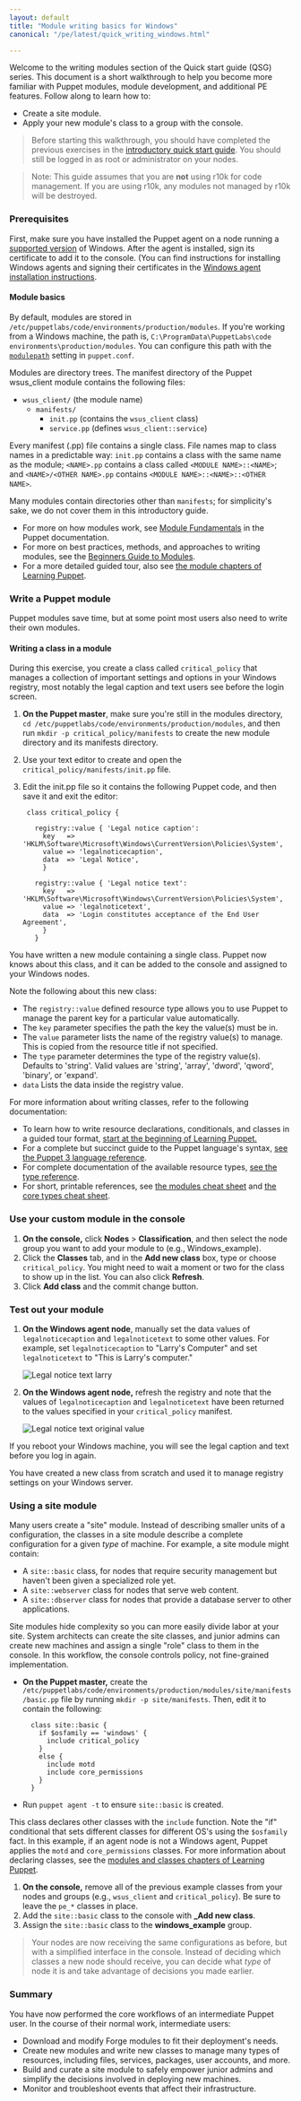 ```yaml
---
layout: default
title: "Module writing basics for Windows"
canonical: "/pe/latest/quick_writing_windows.html"

---
```


Welcome to the writing modules section of the Quick start guide (QSG) series. This document is a short walkthrough to help you become more familiar with Puppet modules, module development, and additional PE features. Follow along to learn how to:

* Create a site module.
* Apply your new module's class to a group with the console.

> Before starting this walkthrough, you should have completed the previous exercises in the [introductory quick start guide](./quick_start.html). You should still be logged in as root or administrator on your nodes.

>Note: This guide assumes that you are **not** using r10k for code management. If you are using r10k, any modules not managed by r10k will be destroyed.

### Prerequisites

First, make sure you have installed the Puppet agent on a node running a [supported version](./install_system_requirements.html#puppet-agent-platforms) of Windows. After the agent is installed, sign its certificate to add it to the console. (You can find instructions for installing Windows agents and signing their certificates in the [Windows agent installation instructions](./quick_start_install_agents_windows.html).

#### Module basics

By default, modules are stored in `/etc/puppetlabs/code/environments/production/modules`. If you're working from a Windows machine, the path is, `C:\ProgramData\PuppetLabs\code
environments\production/modules`. You can configure this path with the [`modulepath`]({{puppet}}/configuration.html#modulepath) setting in `puppet.conf`.

Modules are directory trees. The manifest directory of the Puppet wsus_client module contains the following files:

- `wsus_client/` (the module name)
    - `manifests/`
        - `init.pp` (contains the `wsus_client` class)
        - `service.pp` (defines `wsus_client::service`)

Every manifest (.pp) file contains a single class. File names map to class names in a predictable way: `init.pp` contains a class with the same name as the module; `<NAME>.pp` contains a class called `<MODULE NAME>::<NAME>`; and `<NAME>/<OTHER NAME>.pp` contains `<MODULE NAME>::<NAME>::<OTHER NAME>`.

Many modules contain directories other than `manifests`; for simplicity's sake, we do not cover them in this introductory guide.

* For more on how modules work, see [Module Fundamentals]({{puppet}}/modules_fundamentals.html) in the Puppet documentation.
* For more on best practices, methods, and approaches to writing modules, see the [Beginners Guide to Modules](/guides/module_guides/bgtm.html).
* For a more detailed guided tour, also see [the module chapters of Learning Puppet](/learning/modules1.html).

### Write a Puppet module

Puppet modules save time, but at some point most users also need to write their own modules.

#### Writing a class in a module

During this exercise, you create a class called `critical_policy` that manages a collection of important settings and options in your Windows registry, most notably the legal caption and text users see before the login screen.

1. **On the Puppet master**, make sure you're still in the modules directory, `cd /etc/puppetlabs/code/environments/production/modules`, and then run `mkdir -p critical_policy/manifests` to create the new module directory and its manifests directory.
2. Use your text editor to create and open the `critical_policy/manifests/init.pp` file.
3. Edit the init.pp file so it contains the following Puppet code, and then save it and exit the editor:

        class critical_policy {

          registry::value { 'Legal notice caption':
            key   => 'HKLM\Software\Microsoft\Windows\CurrentVersion\Policies\System',
            value => 'legalnoticecaption',
            data  => 'Legal Notice',
            }

          registry::value { 'Legal notice text':
            key   => 'HKLM\Software\Microsoft\Windows\CurrentVersion\Policies\System',
            value => 'legalnoticetext',
            data  => 'Login constitutes acceptance of the End User Agreement',
            }
          }


You have written a new module containing a single class. Puppet now knows about this class, and it can be added to the console and assigned to your Windows nodes.

Note the following about this new class:

 * The `registry::value` defined resource type allows you to use Puppet to manage the parent key for a particular value automatically.
 * The `key` parameter specifies the path the key the value(s) must be in.
 * The `value` parameter lists the name of the registry value(s) to manage. This is copied from the resource title if not specified.
 * The `type` parameter determines the type of the registry value(s). Defaults to 'string'. Valid values are 'string', 'array', 'dword', 'qword', 'binary', or 'expand'.
 * `data` Lists the data inside the registry value.

For more information about writing classes, refer to the following documentation:

* To learn how to write resource declarations, conditionals, and classes in a guided tour format, [start at the beginning of Learning Puppet.](/learning/)
* For a complete but succinct guide to the Puppet language's syntax, [see the Puppet 3 language reference]({{puppet}}/lang_summary.html).
* For complete documentation of the available resource types, [see the type reference]({{puppet}}/type.html).
* For short, printable references, see [the modules cheat sheet](/module_cheat_sheet.pdf) and [the core types cheat sheet](/puppet_core_types_cheatsheet.pdf).

### Use your custom module in the console

[legal_notice_text_larry]: ./images/quick/legal_notice_larry.png
[legal_notice_text_values]: ./images/quick/legal_notice_values.png

1. **On the console,** click **Nodes** > **Classification**, and then select the node group you want to add your module to (e.g., Windows_example).
2. Click the **Classes** tab, and in the **Add new class** box, type or choose `critical_policy`. You might need to wait a moment or two for the class to show up in the list. You can also click **Refresh**.
2. Click **Add class** and the commit change button.

### Test out your module

1. **On the Windows agent node**, manually set the data values of `legalnoticecaption` and `legalnoticetext` to some other values. For example, set `legalnoticecaption` to "Larry's Computer" and set `legalnoticetext` to "This is Larry's computer."

   ![Legal notice text larry][legal_notice_text_larry]

2. **On the Windows agent node,** refresh the registry and note that the values of `legalnoticecaption` and `legalnoticetext` have been returned to the values specified in your `critical_policy` manifest.

   ![Legal notice text original value][legal_notice_text_values]

If you reboot your Windows machine, you will see the legal caption and text before you log in again.

You have created a new class from scratch and used it to manage registry settings on your Windows server.

### Using a site module

Many users create a "site" module. Instead of describing smaller units of a configuration, the classes in a site module describe a complete configuration for a given _type_ of machine. For example, a site module might contain:

* A `site::basic` class, for nodes that require security management but haven't been given a specialized role yet.
* A `site::webserver` class for nodes that serve web content.
* A `site::dbserver` class for nodes that provide a database server to other applications.

Site modules hide complexity so you can more easily divide labor at your site. System architects can create the site classes, and junior admins can create new machines and assign a single "role" class to them in the console. In this workflow, the console controls policy, not fine-grained implementation.

* **On the Puppet master,** create the `/etc/puppetlabs/code/environments/production/modules/site/manifests/basic.pp` file by running `mkdir -p site/manifests`. Then, edit it to contain the following:


        class site::basic {
          if $osfamily == 'windows' {
            include critical_policy
          }
          else {
            include motd
            include core_permissions
          }
        }
* Run `puppet agent -t` to ensure `site::basic` is created.

This class declares other classes with the `include` function. Note the "if" conditional that sets different classes for different OS's using the `$osfamily` fact. In this example, if an agent node is not a Windows agent, Puppet applies the `motd` and `core_permissions` classes. For more information about declaring classes, see the [modules and classes chapters of Learning Puppet](/learning/modules1.html).

1. **On the console,** remove all of the previous example classes from your nodes and groups (e.g., `wsus_client` and `critical_policy`). Be sure to leave the `pe_*` classes in place.
2. Add the `site::basic` class to the console with **_Add new class**.
3. Assign the `site::basic` class to the **windows_example** group.

> Your nodes are now receiving the same configurations as before, but with a simplified interface in the console. Instead of deciding which classes a new node should receive, you can decide what _type_ of node it is and take advantage of decisions you made earlier.


### Summary

You have now performed the core workflows of an intermediate Puppet user. In the course of their normal work, intermediate users:

* Download and modify Forge modules to fit their deployment's needs.
* Create new modules and write new classes to manage many types of resources, including files, services, packages, user accounts, and more.
* Build and curate a site module to safely empower junior admins and simplify the decisions involved in deploying new machines.
* Monitor and troubleshoot events that affect their infrastructure.


